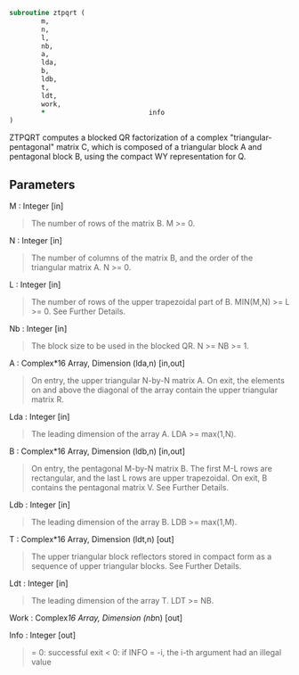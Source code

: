 ```fortran
subroutine ztpqrt (
		m,
		n,
		l,
		nb,
		a,
		lda,
		b,
		ldb,
		t,
		ldt,
		work,
		*                          info
)
```

 ZTPQRT computes a blocked QR factorization of a complex
 "triangular-pentagonal" matrix C, which is composed of a
 triangular block A and pentagonal block B, using the compact
 WY representation for Q.

## Parameters
M : Integer [in]
> The number of rows of the matrix B.
> M >= 0.

N : Integer [in]
> The number of columns of the matrix B, and the order of the
> triangular matrix A.
> N >= 0.

L : Integer [in]
> The number of rows of the upper trapezoidal part of B.
> MIN(M,N) >= L >= 0.  See Further Details.

Nb : Integer [in]
> The block size to be used in the blocked QR.  N >= NB >= 1.

A : Complex*16 Array, Dimension (lda,n) [in,out]
> On entry, the upper triangular N-by-N matrix A.
> On exit, the elements on and above the diagonal of the array
> contain the upper triangular matrix R.

Lda : Integer [in]
> The leading dimension of the array A.  LDA >= max(1,N).

B : Complex*16 Array, Dimension (ldb,n) [in,out]
> On entry, the pentagonal M-by-N matrix B.  The first M-L rows
> are rectangular, and the last L rows are upper trapezoidal.
> On exit, B contains the pentagonal matrix V.  See Further Details.

Ldb : Integer [in]
> The leading dimension of the array B.  LDB >= max(1,M).

T : Complex*16 Array, Dimension (ldt,n) [out]
> The upper triangular block reflectors stored in compact form
> as a sequence of upper triangular blocks.  See Further Details.

Ldt : Integer [in]
> The leading dimension of the array T.  LDT >= NB.

Work : Complex*16 Array, Dimension (nb*n) [out]

Info : Integer [out]
> = 0:  successful exit
> < 0:  if INFO = -i, the i-th argument had an illegal value

